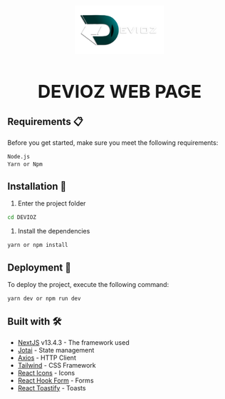 <div align="center">
  <img src="./public/images/Logo.webp" width="200" alt="Devioz Logo" />
</div>

<h1 align="center" style="font-weight: bold; font-size: 2.5rem">DEVIOZ WEB PAGE</h1>

## **Requirements** 📋
Before you get started, make sure you meet the following requirements:
```bash
Node.js
Yarn or Npm
```

## **Installation** 🔧
1. Enter the project folder
```bash
cd DEVIOZ
```

1. Install the dependencies
```bash
yarn or npm install
```

## **Deployment** 🚀
To deploy the project, execute the following command:
```bash
yarn dev or npm run dev
```

## **Built with** 🛠️
- [NextJS]([https](https://nextjs.org/)) v13.4.3 - The framework used
- [Jotai](https://jotai.pmnd.rs/) - State management
- [Axios](https://axios-http.com/) - HTTP Client
- [Tailwind](https://tailwindcss.com/) - CSS Framework
- [React Icons](https://react-icons.github.io/react-icons/) - Icons
- [React Hook Form](https://react-hook-form.com/) - Forms
- [React Toastify](https://fkhadra.github.io/react-toastify/introduction/) - Toasts



